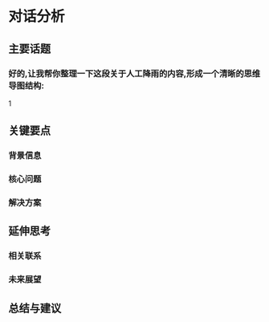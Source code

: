 # 对话分析
## 主要话题
### 好的,让我帮你整理一下这段关于人工降雨的内容,形成一个清晰的思维导图结构:

1
## 关键要点
### 背景信息
### 核心问题
### 解决方案
## 延伸思考
### 相关联系
### 未来展望
## 总结与建议